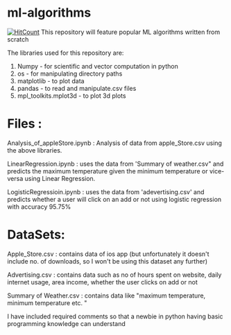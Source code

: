 # ml-algorithms
[![HitCount](http://hits.dwyl.io/iamdeepti/ml-algorithms.svg)](http://hits.dwyl.io/iamdeepti/ml-algorithms)
This repository will feature popular ML algorithms written from scratch

The libraries used for this repository are:
1) Numpy - for scientific and vector computation in python
2) os - for manipulating directory paths
3) matplotlib - to plot data
4) pandas - to read and manipulate.csv files
5) mpl_toolkits.mplot3d - to plot 3d plots

# Files :
Analysis_of_appleStore.ipynb : Analysis of data from apple_Store.csv using the above libraries.

LinearRegression.ipynb : uses the data from 'Summary of weather.csv" and predicts the maximum temperature given the minimum temperature or vice-versa using Linear Regression.

LogisticRegressioin.ipynb : uses the data from 'adevertising.csv' and predicts whether a user will click on an add or not using logistic regression with accuracy 95.75%
# DataSets:
Apple_Store.csv : contains data of ios app (but unfortunately it doesn't include no. of downloads, so I won't be using this dataset any further)

Advertising.csv : contains data such as no of hours spent on website, daily internet usage, area income, whether the user clicks on add or not

Summary of Weather.csv : contains data like "maximum temperature, minimum temperature etc. "


I have included required comments so that a newbie in python having basic programming knowledge can understand
